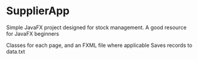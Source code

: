 # SupplierApp
Simple JavaFX project designed for stock management. A good resource for JavaFX beginners

Classes for each page, and an FXML file where applicable
Saves records to data.txt
